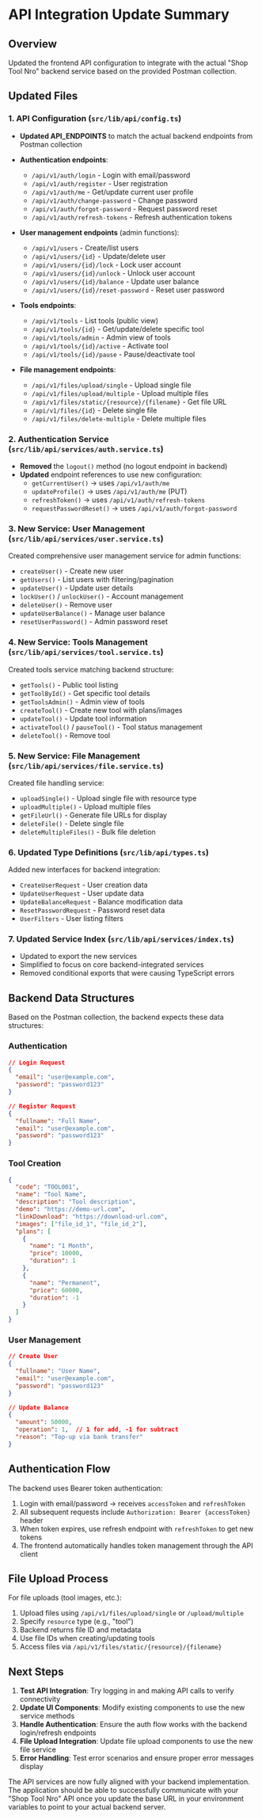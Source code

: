 # API Integration Update Summary

## Overview
Updated the frontend API configuration to integrate with the actual "Shop Tool Nro" backend service based on the provided Postman collection.

## Updated Files

### 1. API Configuration (`src/lib/api/config.ts`)
- **Updated API_ENDPOINTS** to match the actual backend endpoints from Postman collection
- **Authentication endpoints**:
  - `/api/v1/auth/login` - Login with email/password
  - `/api/v1/auth/register` - User registration  
  - `/api/v1/auth/me` - Get/update current user profile
  - `/api/v1/auth/change-password` - Change password
  - `/api/v1/auth/forgot-password` - Request password reset
  - `/api/v1/auth/refresh-tokens` - Refresh authentication tokens

- **User management endpoints** (admin functions):
  - `/api/v1/users` - Create/list users
  - `/api/v1/users/{id}` - Update/delete user
  - `/api/v1/users/{id}/lock` - Lock user account
  - `/api/v1/users/{id}/unlock` - Unlock user account
  - `/api/v1/users/{id}/balance` - Update user balance
  - `/api/v1/users/{id}/reset-password` - Reset user password

- **Tools endpoints**:
  - `/api/v1/tools` - List tools (public view)
  - `/api/v1/tools/{id}` - Get/update/delete specific tool
  - `/api/v1/tools/admin` - Admin view of tools
  - `/api/v1/tools/{id}/active` - Activate tool
  - `/api/v1/tools/{id}/pause` - Pause/deactivate tool

- **File management endpoints**:
  - `/api/v1/files/upload/single` - Upload single file
  - `/api/v1/files/upload/multiple` - Upload multiple files
  - `/api/v1/files/static/{resource}/{filename}` - Get file URL
  - `/api/v1/files/{id}` - Delete single file
  - `/api/v1/files/delete-multiple` - Delete multiple files

### 2. Authentication Service (`src/lib/api/services/auth.service.ts`)
- **Removed** the `logout()` method (no logout endpoint in backend)
- **Updated** endpoint references to use new configuration:
  - `getCurrentUser()` → uses `/api/v1/auth/me`
  - `updateProfile()` → uses `/api/v1/auth/me` (PUT)
  - `refreshToken()` → uses `/api/v1/auth/refresh-tokens`
  - `requestPasswordReset()` → uses `/api/v1/auth/forgot-password`

### 3. New Service: User Management (`src/lib/api/services/user.service.ts`)
Created comprehensive user management service for admin functions:
- `createUser()` - Create new user
- `getUsers()` - List users with filtering/pagination
- `updateUser()` - Update user details
- `lockUser()` / `unlockUser()` - Account management
- `deleteUser()` - Remove user
- `updateUserBalance()` - Manage user balance
- `resetUserPassword()` - Admin password reset

### 4. New Service: Tools Management (`src/lib/api/services/tool.service.ts`)
Created tools service matching backend structure:
- `getTools()` - Public tool listing
- `getToolById()` - Get specific tool details
- `getToolsAdmin()` - Admin view of tools
- `createTool()` - Create new tool with plans/images
- `updateTool()` - Update tool information
- `activateTool()` / `pauseTool()` - Tool status management
- `deleteTool()` - Remove tool

### 5. New Service: File Management (`src/lib/api/services/file.service.ts`)
Created file handling service:
- `uploadSingle()` - Upload single file with resource type
- `uploadMultiple()` - Upload multiple files
- `getFileUrl()` - Generate file URLs for display
- `deleteFile()` - Delete single file
- `deleteMultipleFiles()` - Bulk file deletion

### 6. Updated Type Definitions (`src/lib/api/types.ts`)
Added new interfaces for backend integration:
- `CreateUserRequest` - User creation data
- `UpdateUserRequest` - User update data  
- `UpdateBalanceRequest` - Balance modification data
- `ResetPasswordRequest` - Password reset data
- `UserFilters` - User listing filters

### 7. Updated Service Index (`src/lib/api/services/index.ts`)
- Updated to export the new services
- Simplified to focus on core backend-integrated services
- Removed conditional exports that were causing TypeScript errors

## Backend Data Structures

Based on the Postman collection, the backend expects these data structures:

### Authentication
```json
// Login Request
{
  "email": "user@example.com",
  "password": "password123"
}

// Register Request  
{
  "fullname": "Full Name",
  "email": "user@example.com", 
  "password": "password123"
}
```

### Tool Creation
```json
{
  "code": "TOOL001",
  "name": "Tool Name",
  "description": "Tool description",
  "demo": "https://demo-url.com",
  "linkDownload": "https://download-url.com",
  "images": ["file_id_1", "file_id_2"],
  "plans": [
    {
      "name": "1 Month",
      "price": 10000,
      "duration": 1
    },
    {
      "name": "Permanent", 
      "price": 60000,
      "duration": -1
    }
  ]
}
```

### User Management
```json
// Create User
{
  "fullname": "User Name",
  "email": "user@example.com",
  "password": "password123"
}

// Update Balance
{
  "amount": 50000,
  "operation": 1,  // 1 for add, -1 for subtract
  "reason": "Top-up via bank transfer"
}
```

## Authentication Flow

The backend uses Bearer token authentication:
1. Login with email/password → receives `accessToken` and `refreshToken`
2. All subsequent requests include `Authorization: Bearer {accessToken}` header
3. When token expires, use refresh endpoint with `refreshToken` to get new tokens
4. The frontend automatically handles token management through the API client

## File Upload Process

For file uploads (tool images, etc.):
1. Upload files using `/api/v1/files/upload/single` or `/upload/multiple`
2. Specify `resource` type (e.g., "tool") 
3. Backend returns file ID and metadata
4. Use file IDs when creating/updating tools
5. Access files via `/api/v1/files/static/{resource}/{filename}`

## Next Steps

1. **Test API Integration**: Try logging in and making API calls to verify connectivity
2. **Update UI Components**: Modify existing components to use the new service methods
3. **Handle Authentication**: Ensure the auth flow works with the backend login/refresh endpoints
4. **File Upload Integration**: Update file upload components to use the new file service
5. **Error Handling**: Test error scenarios and ensure proper error messages display

The API services are now fully aligned with your backend implementation. The application should be able to successfully communicate with your "Shop Tool Nro" API once you update the base URL in your environment variables to point to your actual backend server.
